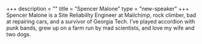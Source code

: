 +++
description = ""
title = "Spencer Malone"
type = "new-speaker"
+++
Spencer Malone is a Site Reliability Engineer at Mailchimp, rock climber, bad at repairing cars, and a survivor of Georgia Tech. I’ve played accordion with punk bands, grew up on a farm run by mad scientists, and love my wife and two dogs.